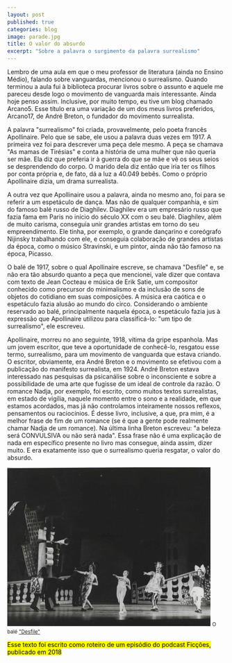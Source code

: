 ```yaml
---
layout: post
published: true
categories: blog
image: parade.jpg
title: O valor do absurdo
excerpt: "Sobre a palavra o surgimento da palavra surrealismo"
---
```


Lembro de uma aula em que o meu professor de literatura (ainda no Ensino Médio), falando sobre vanguardas, mencionou o surrealismo. Quando terminou a aula fui à biblioteca procurar livros sobre o assunto e aquele me pareceu desde logo o movimento de vanguarda mais interessante. Ainda hoje penso assim. Inclusive, por muito tempo, eu tive um blog chamado Arcano5. Esse título era uma variação de um dos meus livros preferidos, Arcano17, de André Breton, o fundador do movimento surrealista.

A palavra "surrealismo" foi criada, provavelmente, pelo poeta francês Apollinaire. Pelo que se sabe, ele usou a palavra duas vezes em 1917. A primeira vez foi para descrever uma peça dele mesmo. A peça se chamava "As mamas de Tirésias" e conta a história de uma mulher que não queria ser mãe. Ela diz que preferia ir à guerra do que se mãe e vê os seus seios se desprendendo do corpo. O marido dela diz então que iria ter os filhos por conta própria e, de fato, dá a luz a 40.049 bebês. Como o próprio Apollinaire dizia, um drama surrealista. 

A outra vez que Apollinaire usou a palavra, ainda no mesmo ano, foi para se referir a um espetáculo de dança. Mas não de qualquer companhia, e sim do famoso balé russo de Diaghilev. Diaghilev era um empresário russo que fazia fama em Paris no início do século XX com o seu balé. Diaghilev, além de muito carisma, conseguia unir grandes artistas em torno do seu empreendimento. Ele tinha, por exemplo, o grande dançarino e coreógrafo Nijinsky trabalhando com ele, e conseguia colaboração de grandes artistas da época, como o músico Stravinski, e um pintor, ainda não tão famoso na época, Picasso. 

O balé de 1917, sobre o qual Apollinaire escreve, se chamava "Desfile" e, se não era tão absurdo quanto a peça que mencionei, vale dizer que contava com texto de Jean Cocteau e música de Erik Satie, um compositor conhecido como precursor do minimalismo e da inclusão de sons de objetos do cotidiano em suas composições. A música era caótica e o espetáculo fazia alusão ao mundo do circo. Considerando o ambiente reservado ao balé, principalmente naquela época, o espetáculo fazia jus à expressão que Apollinaire utilizou para classificá-lo: "um tipo de surrealismo", ele escreveu.

Apollinaire, morreu no ano seguinte, 1918, vítima da gripe espanhola. Mas um jovem escritor, que teve a oportunidade de conhecê-lo, resgatou esse termo, surrealismo, para um movimento de vanguarda que estava criando. O escritor, obviamente, era André Breton e o movimento se efetivou com a publicação do manifesto surrealista, em 1924. André Breton estava interessado nas pesquisas da psicanálise sobre o inconsciente e sobre a possibilidade de uma arte que fugisse de um ideal de controle da razão. O romance Nadja, por exemplo, foi escrito, como muitos textos surrealistas, em estado de vigília, naquele momento entre o sono e a realidade, em que estamos acordados, mas já não controlamos inteiramente nossos reflexos, pensamentos ou raciocínios. É desse livro, inclusive, a que, pra mim, é a melhor frase de fim de um romance (se é que a gente pode realmente  chamar Nadja de um romance). Na última linha Breton escreveu: "a beleza será CONVULSIVA ou não será nada". Essa frase não é uma explicação de nada em específico presente no livro mas consegue, ainda assim, dizer muito. E era exatamente isso que o surrealismo queria resgatar, o valor do absurdo. 

<img src="/assets/images/parade.jpg">
<small> O balé <a href="https://en.wikipedia.org/wiki/Parade_(ballet)">"Desfile"</a></small>

<mark> Esse texto foi escrito como roteiro de um episódio do podcast Ficções, publicado em 2018</mark>
